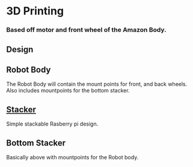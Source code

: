 # 3D Printing
### Based off motor and front wheel of the Amazon Body.

## Design 

## Robot Body
The Robot Body will contain the mount points for front, and back wheels. Also includes mountpoints for the bottom stacker.

## [Stacker](https://www.thingiverse.com/thing:2909296)

Simple stackable Rasberry pi design.

## Bottom Stacker

Basically above with mountpoints for the Robot body.